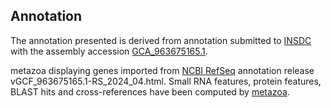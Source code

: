 **Annotation**
----------

The annotation presented is derived from annotation submitted to
[INSDC](http://www.insdc.org) with the assembly accession [GCA\_963675165.1](http://www.ebi.ac.uk/ena/data/view/GCA_963675165.1).

metazoa displaying genes imported from [NCBI RefSeq](https://www.ncbi.nlm.nih.gov/genome/annotation_euk/Halichondria_panicea/GCF_963675165.1-RS_2024_04.html) annotation release vGCF_963675165.1-RS_2024_04.html.
Small RNA features, protein features, BLAST hits and cross-references have been
computed by [metazoa](https://metazoa.ensembl.org/info/genome/annotation/index.html).
